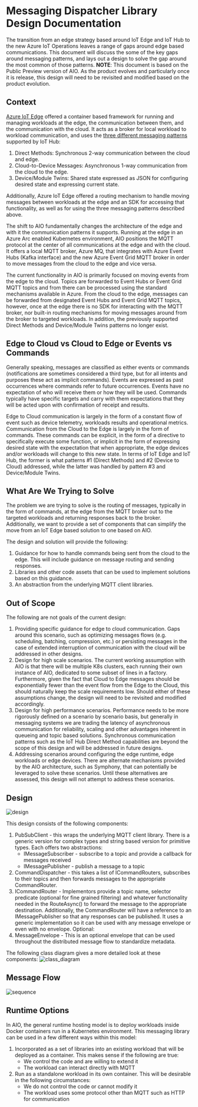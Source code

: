 # Messaging Dispatcher Library Design Documentation

The transition from an edge strategy based around IoT Edge and IoT Hub to the new Azure IoT Operations leaves a range of gaps around edge based communications. This document will discuss the some of the key gaps around messaging patterns, and lays out a design to solve the gap around the most common of those patterns.
**NOTE**: This document is based on the Public Preview version of AIO. As the product evolves and particularly once it is release, this design will need to be revisited and modified based on the product evolution.

## Context

[Azure IoT Edge](https://learn.microsoft.com/en-us/azure/iot-edge/about-iot-edge?view=iotedge-1.4) offered a container based framework for running and managing workloads at the edge, the communication between them, and the communication with the cloud. It acts as a broker for local workload to workload communication, and uses the [three different messaging patterns](https://learn.microsoft.com/en-us/azure/iot-hub/iot-hub-devguide-c2d-guidance) supported by IoT Hub:

1. Direct Methods: Synchronous 2-way communication between the cloud and edge.
2. Cloud-to-Device Messages: Asynchronous 1-way communication from the cloud to the edge.
3. Device/Module Twins: Shared state expressed as JSON for configuring desired state and expressing current state.

Additionally, Azure IoT Edge offered a routing mechanism to handle moving messages between workloads at the edge and an SDK for accessing that functionality, as well as for using the three messaging patterns described above.

The shift to AIO fundamentally changes the architecture of the edge and with it the communication patterns it supports. Running at the edge in an Azure Arc enabled Kubernetes environment, AIO positions the MQTT protocol at the center of all communications at the edge and with the cloud. It offers a local MQTT broker, Azure MQ, that integrates with Azure Event Hubs (Kafka interface) and the new Azure Event Grid MQTT broker in order to move messages from the cloud to the edge and vice versa.

The current functionality in AIO is primarily focused on moving events from the edge to the cloud. Topics are forwarded to Event Hubs or Event Grid MQTT topics and from there can be processed using the standard mechanisms available in Azure. From the cloud to the edge, messages can be forwarded from designated Event Hubs and Event Grid MQTT topics,  however, once at the edge there is no SDK for interacting with the MQTT broker, nor built-in routing mechanisms for moving messages around from the broker to targeted workloads. In addition, the previously supported Direct Methods and Device/Module Twins patterns no longer exist.

## Edge to Cloud vs Cloud to Edge or Events vs Commands

Generally speaking, messages are classified as either events or commands (notifications are sometimes considered a third type, but for all intents and purposes these act as implicit commands). Events are expressed as past occurrences where commands refer to future occurrences. Events have no expectation of who will receive them or how they will be used. Commands typically have specific targets and carry with them expectations that they will be acted upon with confirmation of receipt and results.

Edge to Cloud communication is largely in the form of a constant flow of event such as device telemetry, workloads results and operational metrics. Communication from the Cloud to the Edge is largely in the form of commands. These commands can be explicit, in the form of a directive to specifically execute some function, or implicit in the form of expressing desired state with the expectation that when appropriate, the edge devices and/or workloads will change to this new state. In terms of IoT Edge and IoT Hub, the former is what patterns #1 (Direct Methods) and #2 (Device to Cloud) addressed, while the latter was handled by pattern #3 and Device/Module Twins.

## What Are We Trying to Solve

The problem we are trying to solve is the routing of messages, typically in the form of commands, at the edge from the MQTT broker out to the targeted workloads and returning responses back to the broker. Additionally, we want to provide a set of components that can simplify the move from an IoT Edge based solution to one based on AIO.

The design and solution will provide the following:

1. Guidance for how to handle commands being sent from the cloud to the edge. This will include guidance on message routing and sending responses.
2. Libraries and other code assets that can be used to implement solutions based on this guidance.
3. An abstraction from the underlying MQTT client libraries.

## Out of Scope

The following are not goals of the current design:

1. Providing specific guidance for edge to cloud communication. Gaps around this scenario, such as optimizing messages flows (e.g. scheduling, batching, compression, etc.) or persisting messages in the case of extended interruption of communication with the cloud will be addressed in other designs.
2. Design for high scale scenarios. The current working assumption with AIO is that there will be multiple K8s clusters, each running their own instance of AIO, dedicated to some subset of lines in a factory. Furthermore, given the fact that Cloud to Edge messages should be exponentially fewer than the event flow from the Edge to the Cloud, this should naturally keep the scale requirements low. Should either of these assumptions change, the design will need to be revisited and modified accordingly.
3. Design for high performance scenarios. Performance needs to be more rigorously defined on a scenario by scenario basis, but generally in messaging systems we are trading the latency of asynchronous communication for reliability, scaling and other advantages inherent in queueing and topic based solutions. Synchronous communication patterns such as the IoT Hub Direct Method capabilities are beyond the scope of this design and will be addressed in future designs.
4. Addressing scenarios around configuring the edge runtime, edge workloads or edge devices. There are alternate mechanisms provided by the AIO architecture, such as Symphony, that can potentially be leveraged to solve these scenarios. Until these alternatives are assessed, this design will not attempt to address these scenarios.

## Design

![design](./assets/CommandDispatcher_MessageFlow.png)

This design consists of the following components:

1. PubSubClient - this wraps the underlying MQTT client library. There is a generic version for complex types and string based version for primitive types. Each offers two abstractions:
   - IMessageSubscriber - subscribe to a topic and provide a callback for messages received
   - IMessagePublisher - publish a message to a topic
2. CommandDispatcher - this takes a list of ICommandRouters, subscribes to their topics and then forwards messages to the appropriate CommandRouter.
3. ICommandRouter - Implementors provide a topic name, selector predicate (optional for fine grained filtering) and whatever functionality needed in the RouteAsync() to forward the message to the appropriate destination. Additionally, the CommandRouter will have a reference to an IMessagePublisher so that any responses can be published. It uses a generic implementation so it can be used with any message envelope or even with no envelope.
Optional:
4. MessageEnvelope - This is an optional envelope that can be used throughout the distributed message flow to standardize metadata.

The following class diagram gives a more detailed look at these components:
![class_diagram](assets/CommandDispatcher_ClassDiagram.png)

## Message Flow

![sequence](assets/CommandDispatcher_Sequence.png)

## Runtime Options

In AIO, the general runtime hosting model is to deploy workloads inside Docker containers run in a Kubernetes environment. This messaging library can be used in a few different ways within this model:

1. Incorporated as a set of libraries into an existing workload that will be deployed as a container. This makes sense if the following are true:
   - We control the code and are willing to extend it
   - The workload can interact directly with MQTT
2. Run as a standalone workload in its own container. This will be desirable in the following circumstances:
   - We do not control the code or cannot modify it
   - The workload uses some protocol other than MQTT such as HTTP for communication
